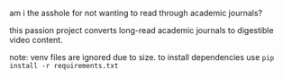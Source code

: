 am i the asshole for not wanting to read through academic journals?

this passion project converts long-read academic journals to digestible video content.

note: venv files are ignored due to size. to install dependencies use `pip install -r requirements.txt`
